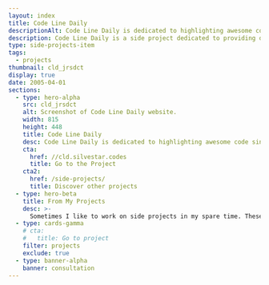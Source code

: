 ```yaml
---
layout: index
title: Code Line Daily
descriptionAlt: Code Line Daily is dedicated to highlighting awesome code single-liners.
description: Code Line Daily is a side project dedicated to providing daily single-liners to help developers improve skills and knowledge in the field of web development.
type: side-projects-item
tags:
  - projects
thumbnail: cld_jrsdct
display: true
date: 2005-04-01
sections:
  - type: hero-alpha
    src: cld_jrsdct
    alt: Screenshot of Code Line Daily website.
    width: 815
    height: 448
    title: Code Line Daily
    desc: Code Line Daily is dedicated to highlighting awesome code single-liners.
    cta:
      href: //cld.silvestar.codes
      title: Go to the Project
    cta2:
      href: /side-projects/
      title: Discover other projects
  - type: hero-beta
    title: From My Projects
    desc: >-
      Sometimes I like to work on side projects in my spare time. These are my other open-source side projects.
  - type: cards-gamma
    # cta:
    #   title: Go to project
    filter: projects
    exclude: true
  - type: banner-alpha
    banner: consultation
---
```

